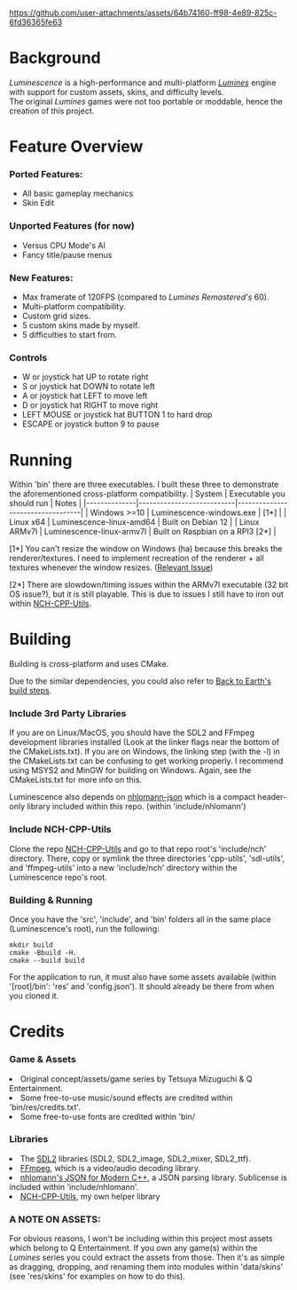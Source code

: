 https://github.com/user-attachments/assets/64b74160-ff98-4e89-825c-6fd36365fe63

# Background
<i>Luminescence</i> is a high-performance and multi-platform <a href="https://en.wikipedia.org/wiki/Lumines"><i>Lumines</i></a> engine with support for custom assets, skins, and difficulty levels.<br>
The original <i>Lumines</i> games were not too portable or moddable, hence the creation of this project.

# Feature Overview
### Ported Features:
- All basic gameplay mechanics
- Skin Edit

### Unported Features (for now)
- Versus CPU Mode's AI
- Fancy title/pause menus

### New Features:
- Max framerate of 120FPS (compared to <i>Lumines Remastered's</i> 60).
- Multi-platform compatibility.
- Custom grid sizes.
- 5 custom skins made by myself.
- 5 difficulties to start from.

### Controls
- W or joystick hat UP to rotate right
- S or joystick hat DOWN to rotate left
- A or joystick hat LEFT to move left
- D or joystick hat RIGHT to move right
- LEFT MOUSE or joystick hat BUTTON 1 to hard drop
- ESCAPE or joystick button 9 to pause

# Running
Within 'bin' there are three executables. I built these three to demonstrate the aforementioned cross-platform compatibility.
| System       | Executable you should run | Notes                            |
|--------------|---------------------------|----------------------------------|
| Windows >=10 | Luminescence-windows.exe  | [1*]                             |
| Linux x64    | Luminescence-linux-amd64  | Built on Debian 12               |
| Linux ARMv7l | Luminescence-linux-armv7l | Built on Raspbian on a RPI3 [2*] |

[1*] You can't resize the window on Windows (ha) because this breaks the renderer/textures. I need to implement recreation of the renderer + all textures whenever the window resizes. (<a href="https://stackoverflow.com/questions/78801018/created-textures-break-in-sdl2-when-resizing-a-window">Relevant Issue</a>)

[2*] There are slowdown/timing issues within the ARMv7l executable (32 bit OS issue?), but it is still playable. This is due to issues I still have to iron out within <a href="https://github.com/noahc606/nch-cpp-utils">NCH-CPP-Utils</a>.

# Building
Building is cross-platform and uses CMake.

Due to the similar dependencies, you could also refer to <a href="https://github.com/noahc606/Back-to-Earth">Back to Earth's build steps</a>.

### Include 3rd Party Libraries
If you are on Linux/MacOS, you should have the SDL2 and FFmpeg development libraries installed (Look at the linker flags near the bottom of the CMakeLists.txt). If you are on Windows, the linking step (with the -l) in the CMakeLists.txt can be confusing to get working properly. I recommend using MSYS2 and MinGW for building on Windows. Again, see the CMakeLists.txt for more info on this.

Luminescence also depends on <a href="https://github.com/nlohmann/json">nhlomann-json</a> which is a compact header-only library included within this repo. (within 'include/nhlomann')

### Include NCH-CPP-Utils
Clone the repo <a href="https://github.com/noahc606/nch-cpp-utils">NCH-CPP-Utils</a> and go to that repo root's 'include/nch' directory. There, copy or symlink the three directories 'cpp-utils', 'sdl-utils', and 'ffmpeg-utils' into a new 'include/nch' directory within the Luminescence repo's root.

### Building & Running
Once you have the 'src', 'include', and 'bin' folders all in the same place (Luminescence's root), run the following:
```
mkdir build
cmake -Bbuild -H.
cmake --build build
```

For the application to run, it must also have some assets available (within '[root]/bin': 'res' and 'config.json'). It should already be there from when you cloned it.

# Credits
### Game & Assets
<li>Original concept/assets/game series by Tetsuya Mizuguchi & Q Entertainment.</li>
<li>Some free-to-use music/sound effects are credited within 'bin/res/credits.txt'.</li>
<li>Some free-to-use fonts are credited within 'bin/ </li>

### Libraries
<li>The <a href="https://www.libsdl.org/">SDL2</a> libraries (SDL2, SDL2_image, SDL2_mixer, SDL2_ttf).</li>
<li><a href="https://ffmpeg.org/">FFmpeg</a>, which is a video/audio decoding library.</li>
<li><a href="https://github.com/nlohmann/json">nhlomann's JSON for Modern C++</a>, a JSON parsing library. Sublicense is included within 'include/nhlomann'.</li>
<li><a href="https://github.com/noahc606/nch-cpp-utils">NCH-CPP-Utils</a>, my own helper library</li>

### A NOTE ON ASSETS:
For obvious reasons, I won't be including within this project most assets which belong to Q Entertainment. If you own any game(s) within the <i>Lumines</i> series you could extract the assets from those. Then it's as simple as dragging, dropping, and renaming them into modules within 'data/skins' (see 'res/skins' for examples on how to do this).
